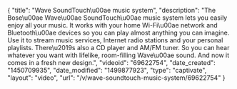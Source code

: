 {
    "title": "Wave SoundTouch\u00ae music system",
    "description": "The Bose\u00ae Wave\u00ae SoundTouch\u00ae music system lets you easily enjoy all your music. It works with your home Wi-Fi\u00ae network and Bluetooth\u00ae devices so you can play almost anything you can imagine. Use it to stream music services, Internet radio stations and your personal playlists. There\u2019s also a CD player and AM\/FM tuner. So you can hear whatever you want with lifelike, room-filling Wave\u00ae sound. And now it comes in a fresh new design.",
    "videoid": "69622754",
    "date_created": "1450709935",
    "date_modified": "1499877923",
    "type": "captivate",
    "layout": "video",
    "url": "\/v\/wave-soundtouch-music-system\/69622754"
}